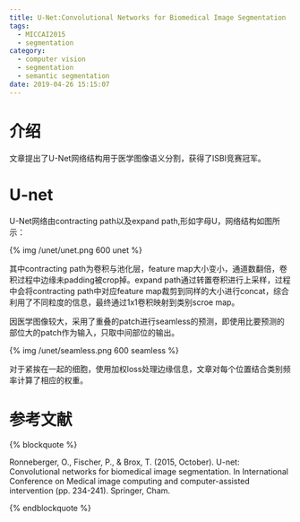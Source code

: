 ```yaml
---
title: U-Net:Convolutional Networks for Biomedical Image Segmentation
tags:
  - MICCAI2015
  - segmentation
category:
  - computer vision
  - segmentation
  - semantic segmentation
date: 2019-04-26 15:15:07
---
```


# 介绍

文章提出了U-Net网络结构用于医学图像语义分割，获得了ISBI竞赛冠军。

# U-net
U-Net网络由contracting path以及expand path,形如字母U，网络结构如图所示：

{% img /unet/unet.png 600 unet %}

其中contracting path为卷积与池化层，feature map大小变小，通道数翻倍，卷积过程中边缘未padding被crop掉。expand path通过转置卷积进行上采样，过程中会将contracting path中对应feature map裁剪到同样的大小进行concat，综合利用了不同粒度的信息，最终通过1x1卷积映射到类别scroe map。

因医学图像较大，采用了重叠的patch进行seamless的预测，即使用比要预测的部位大的patch作为输入，只取中间部位的输出。

{% img /unet/seamless.png 600 seamless %}

对于紧挨在一起的细胞，使用加权loss处理边缘信息，文章对每个位置结合类别频率计算了相应的权重。

# 参考文献

{% blockquote %}

Ronneberger, O., Fischer, P., & Brox, T. (2015, October). U-net: Convolutional networks for biomedical image segmentation. In International Conference on Medical image computing and computer-assisted intervention (pp. 234-241). Springer, Cham.

{% endblockquote %}
